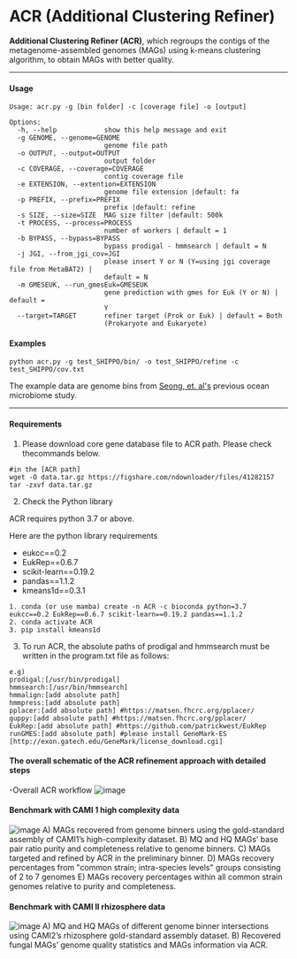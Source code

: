 # ACR (Additional Clustering Refiner)

__Additional Clustering Refiner (ACR)__, which regroups the contigs of the metagenome-assembled genomes (MAGs) using k-means clustering algorithm, to obtain MAGs with better quality. 

----
#### __Usage__
```
Usage: acr.py -g [bin folder] -c [coverage file] -o [output]

Options:
  -h, --help            show this help message and exit
  -g GENOME, --genome=GENOME
                        genome file path
  -o OUTPUT, --output=OUTPUT
                        output folder
  -c COVERAGE, --coverage=COVERAGE
                        contig coverage file
  -e EXTENSION, --extention=EXTENSION
                        genome file extension |default: fa
  -p PREFIX, --prefix=PREFIX
                        prefix |default: refine
  -s SIZE, --size=SIZE  MAG size filter |default: 500k
  -t PROCESS, --process=PROCESS
                        number of workers | default = 1
  -b BYPASS, --bypass=BYPASS
                        bypass prodigal - hmmsearch | default = N
  -j JGI, --from_jgi_cov=JGI
                        please insert Y or N (Y=using jgi coverage file from MetaBAT2) |
                        default = N
  -m GMESEUK, --run_gmesEuk=GMESEUK
                        gene prediction with gmes for Euk (Y or N) | default =
                        Y
  --target=TARGET       refiner target (Prok or Euk) | default = Both
                        (Prokaryote and Eukaryote)
```

#### __Examples__
`python acr.py -g test_SHIPPO/bin/ -o test_SHIPPO/refine -c test_SHIPPO/cov.txt`

The example data are genome bins from [Seong, et. al's] previous ocean microbiome study.

[Seong, et. al's]:https://microbiomejournal.biomedcentral.com/articles/10.1186/s40168-022-01340-w

----
#### __Requirements__

1. Please download core gene database file to ACR path. Please check thecommands below.

```
#in the [ACR path]
wget -O data.tar.gz https://figshare.com/ndownloader/files/41282157
tar -zxvf data.tar.gz
```

2. Check the Python library

ACR requires python 3.7 or above.

Here are the python library requirements

- eukcc==0.2
- EukRep==0.6.7
- scikit-learn==0.19.2
- pandas==1.1.2
- kmeans1d==0.3.1

```
1. conda (or use mamba) create -n ACR -c bioconda python=3.7 eukcc==0.2 EukRep==0.6.7 scikit-learn==0.19.2 pandas==1.1.2
2. conda activate ACR
3. pip install kmeans1d
```

3. To run ACR, the absolute paths of prodigal and hmmsearch must be written in the program.txt file as follows:

```
e.g)
prodigal:[/usr/bin/prodigal]
hmmsearch:[/usr/bin/hmmsearch]
hmmalign:[add absolute path]
hmmpress:[add absolute path]
pplacer:[add absolute path] #https://matsen.fhcrc.org/pplacer/
guppy:[add absolute path] #https://matsen.fhcrc.org/pplacer/
EukRep:[add absolute path] #https://github.com/patrickwest/EukRep
runGMES:[add absolute path] #please install GeneMark-ES [http://exon.gatech.edu/GeneMark/license_download.cgi]
```
#### __The overall schematic of the ACR refinement approach with detailed steps__
-Overall ACR workflow
![image](https://github.com/hoonjeseong/acr/assets/39515472/195959d4-30fc-4bf1-8ddc-ae3b901a9927)

#### __Benchmark with CAMI 1 high complexity data__
![image](https://github.com/hoonjeseong/acr/assets/39515472/e5729af9-cb03-45d8-9814-5c0c662c59c1)
A) MAGs recovered from genome binners using the gold-standard assembly of CAMI1’s high-complexity dataset. B) MQ and HQ MAGs’ base pair ratio purity and completeness relative to genome binners. C) MAGs targeted and refined by ACR in the preliminary binner. D) MAGs recovery percentages from "common strain; intra-species levels" groups consisting of 2 to 7 genomes E) MAGs recovery percentages within all common strain genomes relative to purity and completeness. 

#### __Benchmark with CAMI II rhizosphere data__
![image](https://github.com/hoonjeseong/acr/assets/39515472/1797e4a6-3e26-4f3d-b917-eb711159e54a)
A) MQ and HQ MAGs of different genome binner intersections using CAMI2’s rhizosphere gold-standard assembly dataset. B) Recovered fungal MAGs’ genome quality statistics and MAGs information via ACR.
